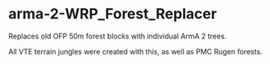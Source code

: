 # arma-2-WRP_Forest_Replacer

Replaces old OFP 50m forest blocks with individual ArmA 2 trees.

All VTE terrain jungles were created with this, as well as PMC Rugen forests.
